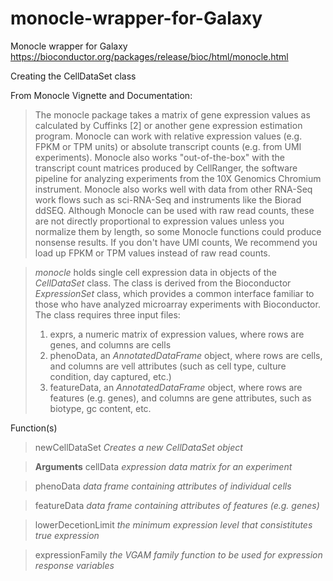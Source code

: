 # monocle-wrapper-for-Galaxy
Monocle wrapper for Galaxy
https://bioconductor.org/packages/release/bioc/html/monocle.html

Creating the CellDataSet class

From Monocle Vignette and Documentation:
>The monocle package takes a matrix of gene expression values as calculated by Cuffinks [2] or another gene expression estimation program. Monocle can work with relative expression values (e.g. FPKM or TPM units) or absolute transcript counts (e.g. from UMI experiments). Monocle also works "out-of-the-box" with the transcript count matrices produced by CellRanger, the software pipeline for analyzing experiments from the 10X Genomics Chromium instrument. Monocle also works well with data from other RNA-Seq work flows such as sci-RNA-Seq and instruments like the Biorad ddSEQ.
>Although Monocle can be used with raw read counts, these are not directly proportional to expression values unless you normalize them by length, so some Monocle functions could produce nonsense results. If you don't have UMI counts, We recommend you load up FPKM or TPM values instead of raw read counts.

>*monocle* holds single cell expression data in objects of the *CellDataSet* class.  The class is derived from the Bioconductor *ExpressionSet* class, which provides a common interface familiar to those who have analyzed microarray experiments with Bioconductor.  The class requires three input files:
>1. exprs, a numeric matrix of expression values, where rows are genes, and columns are cells
>2. phenoData, an *AnnotatedDataFrame* object, where rows are cells, and columns are vell attributes (such as cell type, culture condition, day captured, etc.)
>3. featureData, an *AnnotatedDataFrame* object, where rows are features (e.g. genes), and columns are gene attributes, such as biotype, gc content, etc.

Function(s)
>newCellDataSet		*Creates a new CellDataSet object*

>**Arguments**
>cellData 			*expression data matrix for an experiment*

>phenoData			*data frame containing attributes of individual cells*

>featureData 		*data frame containing attributes of features (e.g. genes)*

>lowerDecetionLimit	*the minimum expression level that consistitutes true expression*

>expressionFamily	*the VGAM family function to be used for expression response variables*
